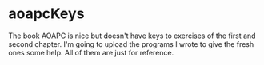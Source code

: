 # aoapcKeys
The book AOAPC is nice but doesn't have keys to exercises of the first and second chapter. I'm going to upload the programs I wrote to give the fresh ones some help. All of them are just for reference.
